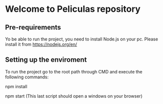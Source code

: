# Welcome to Peliculas repository

## Pre-requirements

Yo be able to run the project, you need to install Node.js on your pc. Please install it from https://nodejs.org/en/

## Setting up the enviroment

To run the project go to the root path through CMD and execute the following commands:

npm install

npm start (This last script should open a windows on your browser)
